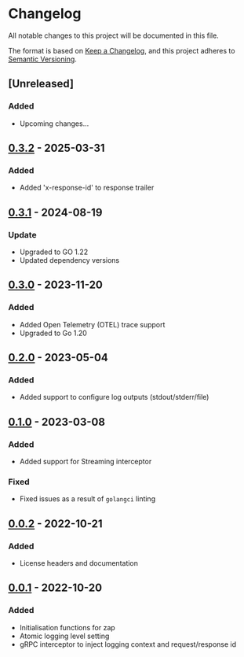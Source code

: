 # Changelog

All notable changes to this project will be documented in this file.

The format is based on [Keep a Changelog](https://keepachangelog.com/en/1.0.0/),
and this project adheres to [Semantic Versioning](https://semver.org/spec/v2.0.0.html).

## [Unreleased]
### Added
- Upcoming changes...

## [0.3.2] - 2025-03-31
### Added
- Added 'x-response-id' to response trailer

## [0.3.1] - 2024-08-19
### Update
- Upgraded to GO 1.22
- Updated dependency versions

## [0.3.0] - 2023-11-20
### Added
- Added Open Telemetry (OTEL) trace support
- Upgraded to Go 1.20

## [0.2.0] - 2023-05-04
### Added
- Added support to configure log outputs (stdout/stderr/file)

## [0.1.0] - 2023-03-08
### Added
- Added support for Streaming interceptor
### Fixed
- Fixed issues as a result of `golangci` linting

## [0.0.2] - 2022-10-21
### Added
- License headers and documentation

## [0.0.1] - 2022-10-20
### Added
- Initialisation functions for zap
- Atomic logging level setting
- gRPC interceptor to inject logging context and request/response id

[0.0.1]: https://github.com/scanoss/zap-logging-helper/compare/v0.0.0...v0.0.1
[0.0.2]: https://github.com/scanoss/zap-logging-helper/compare/v0.0.1...v0.0.2
[0.1.0]: https://github.com/scanoss/zap-logging-helper/compare/v0.0.2...v0.1.0
[0.2.0]: https://github.com/scanoss/zap-logging-helper/compare/v0.1.0...v0.2.0
[0.3.0]: https://github.com/scanoss/zap-logging-helper/compare/v0.2.0...v0.3.0
[0.3.1]: https://github.com/scanoss/zap-logging-helper/compare/v0.3.0...v0.3.1
[0.3.2]: https://github.com/scanoss/zap-logging-helper/compare/v0.3.1...v0.3.2